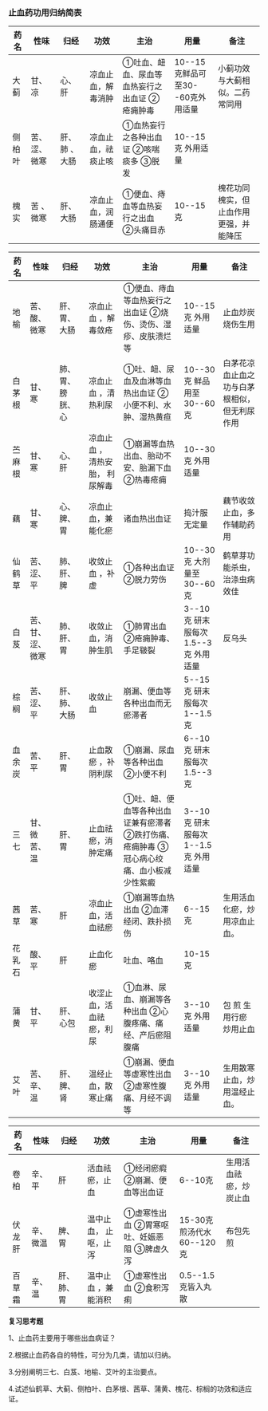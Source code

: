 ### 止血药功用归纳简表

| **药名**                                                   | **性味**       | **归经**      | **功效**           | **主治**                                         | **用量**                         | **备注**                                                     |
| ---------------------------------------------------------- | -------------- | ------------- | ------------------ | ------------------------------------------------ | -------------------------------- | ------------------------------------------------------------ |
| 大蓟                                                       | 甘、凉         | 心、肝        | 凉血止血，解毒消肿 | ①吐血、衄血、尿血等血热妄行之出血证    ②疮痈肿毒 | 10--15克鲜品可至30--60克外用适量 | 小蓟功效与大蓟相似。二药常同用                               |
| 侧柏叶 | 苦、涩、  微寒 | 肝、肺 、大肠 | 凉血止血，祛痰止咳 | ①血热妄行之各种出血证    ②咳喘痰多    ③脱发      | 10--15克       外用适量          |                                                              |
| 槐实   | 苦 、 微寒     | 肝、    大肠  | 凉血止血，润肠通便 | ①便血、痔血等血热妄行之出血    ②头痛目赤         | 10--15克                         | 槐花功同槐实，但止血作用更强，并能降压 |

| **药名**                                                    | **性味**           | **归经**            | **功效**                               | **主治**                                                     | **用量**                                 | **备注**                                                     |
| ----------------------------------------------------------- | ------------------ | ------------------- | -------------------------------------- | ------------------------------------------------------------ | ---------------------------------------- | ------------------------------------------------------------ |
| 地榆    | 苦、酸、微寒       | 肝、胃、  大肠      | 凉血止血      ，解毒敛疮               | ①便血、痔血等血热妄行之出血证    ②烧伤、烫伤、湿疹、皮肤溃烂等 | 10--15克  外用适量                       | 止血炒炭          烧伤生用                                   |
| 白茅根  | 甘、寒             | 肺、胃、 膀胱、  心 | 凉血止血      ，清热利尿               | ①吐、衄、尿血及血淋等血热出血证    ②小便不利、水肿、湿热黄疸 | 10--30克  鲜品用至  30--60克             | 白茅花凉血止血之功与白茅根相似，但无利尿作用 |
| 苎麻根  | 甘、寒             | 心、肝              | 凉血止血     ， 清热安胎，    利尿解毒 | ①崩漏等血热出血、胎动不安、胎漏下血    ②热毒疮痈             | 10--30克  外用适量                       |                                                              |
| 藕                                                          | 甘、寒             | 心、脾、 胃         | 凉血止血，兼能化瘀                     | 诸血热出血证                                                 | 捣汁服无定量                             | 藕节收敛止血，多作辅助药用                                   |
| 仙鹤草  | 苦、涩、平         | 肺、肝、  脾        | 收敛止血      ，补虚                   | ①各种出血证         ②脱力劳伤                                | 10--30克   大剂量至 30--60克             | 鹤草芽功能杀虫，治涤虫病效佳                                 |
| 白芨    | 苦、甘、 涩、 微寒 | 肺、肝、胃          | 收敛止血，消肿生肌                     | ①肺胃出血    ②疮痈肿毒、手足皲裂                             | 3--10克   研末服每次1.5--3克    外用适量 | 反乌头   |
| 棕榈   | 苦、涩、  平       | 肝、肺、 大肠       | 收敛止血                               | 崩漏、便血等各种出血而无瘀滞者                               | 5--15克  研末服每次1--1.5克              |                                                              |
| 血余炭 | 苦、平             | 肝、胃              | 止血散瘀 ，补阴利尿                    | ①崩漏、尿血等各种出血    ②小便不利                           | 6--10克  研末服每次1.5--3克              |                                                              |
| 三七   | 甘、微苦、  温     | 肝、胃              | 止血祛瘀，消肿定痛                     | ①吐、衄、便血等各种出血证兼有瘀滞者    ②跌打伤痛、疮痈肿毒    ③冠心病心绞痛、血小板减少性紫癜 | 3--10克  研末服每次1--1.5克     外用适量 |                                                              |
| 茜草   | 苦、寒             | 肝                  | 凉血止血，活血祛瘀                     | ①崩漏等血热出血    ②血滞经闭、跌扑损伤                       | 6--15克                                  | 生用活血化瘀，炒    用凉血止血。                             |
| 花乳石 | 酸、平             | 肝                  | 止血化瘀                               | 吐血、咯血                                                   | 10-15克                                  |                                                              |
| 蒲黄   | 甘、平             | 肝、心包            | 收涩止血，活血祛瘀，利尿               | ①血淋、尿血、崩漏等各种出血    ②心腹疼痛、痛经、产后瘀阻腹痛 | 3--10克  外用适量                        | 包  煎    生用行瘀    炒用止血                               |
| 艾叶   | 苦、辛、  温       | 肝、脾、  肾        | 温经止血，散寒止痛                     | ①崩漏、便血等虚寒性出血    ②虚寒性腹痛、月经不调等           | 3--10克  外用适量                        | 生用散寒止血，炒用温经止血。                                 |

| **药名**                                                    | **性味** | **归经**     | **功效**                 | **主治**                                        | **用量**                     | **备注**               |
| ----------------------------------------------------------- | -------- | ------------ | ------------------------ | ----------------------------------------------- | ---------------------------- | ---------------------- |
| 卷柏   | 辛、平   | 肝           | 活血祛瘀，止血           | ①经闭瘀瘕    ②崩漏、便血等出血证                | 6--10克                      | 生用活血祛瘀，炒炭止血 |
| 伏龙肝 | 辛、微温 | 脾、胃       | 温中止血，    止呕，止泻 | ①虚寒性出血    ②胃寒呕吐、妊娠恶阻    ③脾虚久泻 | 15-30克   煎汤代水 60--120克 | 布包先煎               |
| 百草霜 | 辛、温   | 肝、肺、  胃 | 温中止血 ，兼能消积      | ①虚寒性出血    ②食积泻痢                        | 0.5--1.5克皆入丸散           |                        |

**复习思考题**

1、止血药主要用于哪些出血病证？

2.根据止血药各自的特性，可分为几类，请加以归纳。

3.分别阐明三七、白芨、地榆、艾叶的主治要点。

 4.试述仙鹤草、大蓟、侧柏叶、白茅根、茜草、蒲黄、槐花、棕榈的功效和适应证。
